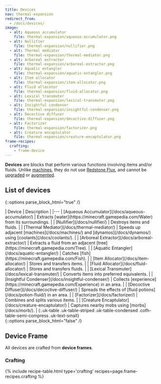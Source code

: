 ```yaml
---
title: Devices
nav: thermal-expansion
redirect_from:
  - /docs/devices/
image:
  - alt: Aqueous accumulator
    file: thermal-expansion/aqueous-accumulator.png
  - alt: Nullifier
    file: thermal-expansion/nullifier.png
  - alt: Thermal mediator
    file: thermal-expansion/thermal-mediator.png
  - alt: Arboreal extractor
    file: thermal-expansion/arboreal-extractor.png
  - alt: Aquatic entangler
    file: thermal-expansion/aquatic-entangler.png
  - alt: Item allocator
    file: thermal-expansion/item-allocator.png
  - alt: Fluid allocator
    file: thermal-expansion/fluid-allocator.png
  - alt: Lexical transmuter
    file: thermal-expansion/lexical-transmuter.png
  - alt: Insightful condenser
    file: thermal-expansion/insightful-condenser.png
  - alt: Decoctive diffuser
    file: thermal-expansion/decoctive-diffuser.png
  - alt: Factorizer
    file: thermal-expansion/factorizer.png
  - alt: Creature encaptulator
    file: thermal-expansion/creature-encaptulator.png
frame-recipes:
  crafting:
    - frame-device
---
```


**Devices** are blocks that perform various functions involving items and/or
fluids. Unlike [machines](/docs/machines/), they do not use [Redstone
Flux](/docs/redstone-flux/), and cannot be [upgraded](/docs/tiers/) or
[augmented](/docs/augments/).


List of devices
---------------

{::options parse_block_html="true" /}
<div class="uk-overflow-container">
| Device | Description |
|---
| [Aqueous Accumulator](/docs/aqueous-accumulator/) | Extracts [water](https://minecraft.gamepedia.com/Water) from its surroundings. |
| [Nullifier](/docs/nullifier/) | Destroys items and fluids. |
| [Thermal Mediator](/docs/thermal-mediator/) | Speeds up adjacent [machines](/docs/machines/) and [dynamos](/docs/dynamos/) using [coolants](/docs/coolants/). |
| [Arboreal Extractor](/docs/arboreal-extractor/) | Extracts a fluid from an adjacent [tree](https://minecraft.gamepedia.com/Tree). |
| [Aquatic Entangler](/docs/aquatic-entangler/) | Catches [fish](https://minecraft.gamepedia.com/Fish). |
| [Item Allocator](/docs/item-allocator/) | Stores and transfers items. |
| [Fluid Allocator](/docs/fluid-allocator/) | Stores and transfers fluids. |
| [Lexical Transmuter](/docs/lexical-transmuter/) | Converts items into preferred equivalents. |
| [Insightful Condenser](/docs/insightful-condenser/) | Collects [experience](https://minecraft.gamepedia.com/Experience) in an area. |
| [Decoctive Diffuser](/docs/decoctive-diffuser/) | Spreads the effects of [fluid potions](/docs/potion-fluid/) in an area. |
| [Factorizer](/docs/factorizer/) | Combines and splits various items. |
| [Creature Encaptulator](/docs/creature-encaptulator/) | Captures nearby mobs using [morbs](/docs/morb/). |
{:.uk-table .uk-table-striped .uk-table-condensed .cofh-table-semi-compress .uk-text-small}
</div>
{::options parse_block_html="false" /}


Device Frame
------------

All devices are crafted from **device frames**.

### Crafting
{% include recipe-table.html type='crafting' recipes=page.frame-recipes.crafting %}
